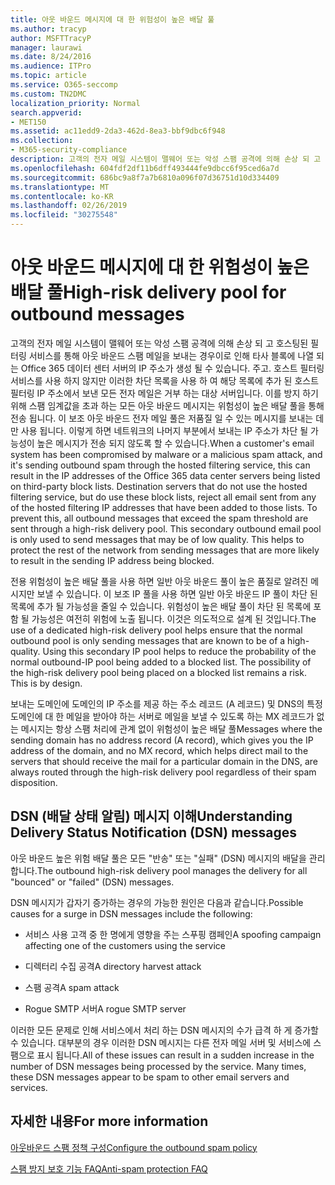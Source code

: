 ```yaml
---
title: 아웃 바운드 메시지에 대 한 위험성이 높은 배달 풀
ms.author: tracyp
author: MSFTTracyP
manager: laurawi
ms.date: 8/24/2016
ms.audience: ITPro
ms.topic: article
ms.service: O365-seccomp
ms.custom: TN2DMC
localization_priority: Normal
search.appverid:
- MET150
ms.assetid: ac11edd9-2da3-462d-8ea3-bbf9dbc6f948
ms.collection:
- M365-security-compliance
description: 고객의 전자 메일 시스템이 맬웨어 또는 악성 스팸 공격에 의해 손상 되 고 호스팅된 필터링 서비스를 통해 아웃 바운드 스팸 메일을 보내는 경우이로 인해 타사 블록에 나열 되는 Office 365 데이터 센터 서버의 IP 주소가 생성 될 수 있습니다. 주고.
ms.openlocfilehash: 604fdf2df11b6dff493444fe9dbcc6f95ced6a7d
ms.sourcegitcommit: 686bc9a8f7a7b6810a096f07d36751d10d334409
ms.translationtype: MT
ms.contentlocale: ko-KR
ms.lasthandoff: 02/26/2019
ms.locfileid: "30275548"
---
```

# <a name="high-risk-delivery-pool-for-outbound-messages"></a><span data-ttu-id="28901-103">아웃 바운드 메시지에 대 한 위험성이 높은 배달 풀</span><span class="sxs-lookup"><span data-stu-id="28901-103">High-risk delivery pool for outbound messages</span></span>

<span data-ttu-id="28901-p101">고객의 전자 메일 시스템이 맬웨어 또는 악성 스팸 공격에 의해 손상 되 고 호스팅된 필터링 서비스를 통해 아웃 바운드 스팸 메일을 보내는 경우이로 인해 타사 블록에 나열 되는 Office 365 데이터 센터 서버의 IP 주소가 생성 될 수 있습니다. 주고. 호스트 필터링 서비스를 사용 하지 않지만 이러한 차단 목록을 사용 하 여 해당 목록에 추가 된 호스트 필터링 IP 주소에서 보낸 모든 전자 메일은 거부 하는 대상 서버입니다. 이를 방지 하기 위해 스팸 임계값을 초과 하는 모든 아웃 바운드 메시지는 위험성이 높은 배달 풀을 통해 전송 됩니다. 이 보조 아웃 바운드 전자 메일 풀은 저품질 일 수 있는 메시지를 보내는 데만 사용 됩니다. 이렇게 하면 네트워크의 나머지 부분에서 보내는 IP 주소가 차단 될 가능성이 높은 메시지가 전송 되지 않도록 할 수 있습니다.</span><span class="sxs-lookup"><span data-stu-id="28901-p101">When a customer's email system has been compromised by malware or a malicious spam attack, and it's sending outbound spam through the hosted filtering service, this can result in the IP addresses of the Office 365 data center servers being listed on third-party block lists. Destination servers that do not use the hosted filtering service, but do use these block lists, reject all email sent from any of the hosted filtering IP addresses that have been added to those lists. To prevent this, all outbound messages that exceed the spam threshold are sent through a high-risk delivery pool. This secondary outbound email pool is only used to send messages that may be of low quality. This helps to protect the rest of the network from sending messages that are more likely to result in the sending IP address being blocked.</span></span>
  
<span data-ttu-id="28901-p102">전용 위험성이 높은 배달 풀을 사용 하면 일반 아웃 바운드 풀이 높은 품질로 알려진 메시지만 보낼 수 있습니다. 이 보조 IP 풀을 사용 하면 일반 아웃 바운드 IP 풀이 차단 된 목록에 추가 될 가능성을 줄일 수 있습니다. 위험성이 높은 배달 풀이 차단 된 목록에 포함 될 가능성은 여전히 위험에 노출 됩니다. 이것은 의도적으로 설계 된 것입니다.</span><span class="sxs-lookup"><span data-stu-id="28901-p102">The use of a dedicated high-risk delivery pool helps ensure that the normal outbound pool is only sending messages that are known to be of a high-quality. Using this secondary IP pool helps to reduce the probability of the normal outbound-IP pool being added to a blocked list. The possibility of the high-risk delivery pool being placed on a blocked list remains a risk. This is by design.</span></span>
  
<span data-ttu-id="28901-113">보내는 도메인에 도메인의 IP 주소를 제공 하는 주소 레코드 (A 레코드) 및 DNS의 특정 도메인에 대 한 메일을 받아야 하는 서버로 메일을 보낼 수 있도록 하는 MX 레코드가 없는 메시지는 항상 스팸 처리에 관계 없이 위험성이 높은 배달 풀</span><span class="sxs-lookup"><span data-stu-id="28901-113">Messages where the sending domain has no address record (A record), which gives you the IP address of the domain, and no MX record, which helps direct mail to the servers that should receive the mail for a particular domain in the DNS, are always routed through the high-risk delivery pool regardless of their spam disposition.</span></span>
  
## <a name="understanding-delivery-status-notification-dsn-messages"></a><span data-ttu-id="28901-114">DSN (배달 상태 알림) 메시지 이해</span><span class="sxs-lookup"><span data-stu-id="28901-114">Understanding Delivery Status Notification (DSN) messages</span></span>

<span data-ttu-id="28901-115">아웃 바운드 높은 위험 배달 풀은 모든 "반송" 또는 "실패" (DSN) 메시지의 배달을 관리 합니다.</span><span class="sxs-lookup"><span data-stu-id="28901-115">The outbound high-risk delivery pool manages the delivery for all "bounced" or "failed" (DSN) messages.</span></span>
  
<span data-ttu-id="28901-116">DSN 메시지가 갑자기 증가하는 경우의 가능한 원인은 다음과 같습니다.</span><span class="sxs-lookup"><span data-stu-id="28901-116">Possible causes for a surge in DSN messages include the following:</span></span>
  
- <span data-ttu-id="28901-117">서비스 사용 고객 중 한 명에게 영향을 주는 스푸핑 캠페인</span><span class="sxs-lookup"><span data-stu-id="28901-117">A spoofing campaign affecting one of the customers using the service</span></span>
    
- <span data-ttu-id="28901-118">디렉터리 수집 공격</span><span class="sxs-lookup"><span data-stu-id="28901-118">A directory harvest attack</span></span>
    
- <span data-ttu-id="28901-119">스팸 공격</span><span class="sxs-lookup"><span data-stu-id="28901-119">A spam attack</span></span>
    
- <span data-ttu-id="28901-120">Rogue SMTP 서버</span><span class="sxs-lookup"><span data-stu-id="28901-120">A rogue SMTP server</span></span>
    
<span data-ttu-id="28901-p103">이러한 모든 문제로 인해 서비스에서 처리 하는 DSN 메시지의 수가 급격 하 게 증가할 수 있습니다. 대부분의 경우 이러한 DSN 메시지는 다른 전자 메일 서버 및 서비스에 스팸으로 표시 됩니다.</span><span class="sxs-lookup"><span data-stu-id="28901-p103">All of these issues can result in a sudden increase in the number of DSN messages being processed by the service. Many times, these DSN messages appear to be spam to other email servers and services.</span></span>
  
## <a name="for-more-information"></a><span data-ttu-id="28901-123">자세한 내용</span><span class="sxs-lookup"><span data-stu-id="28901-123">For more information</span></span>

[<span data-ttu-id="28901-124">아웃바운드 스팸 정책 구성</span><span class="sxs-lookup"><span data-stu-id="28901-124">Configure the outbound spam policy</span></span>](configure-the-outbound-spam-policy.md)
  
[<span data-ttu-id="28901-125">스팸 방지 보호 기능 FAQ</span><span class="sxs-lookup"><span data-stu-id="28901-125">Anti-spam protection FAQ</span></span>](anti-spam-protection-faq.md)
  

